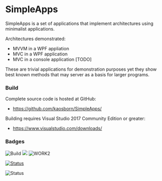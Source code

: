 # SimpleApps

SimpleApps is a set of applications that implement architectures
using minimalist applications.

Architectures demonstrated:

* MVVM in a WPF appliation
* MVC in a WPF application
* MVC in a console application [TODO]

These are trivial applications for demonstration purposes yet they show
best known methods that may server as a basis for larger programs.

### Build

Complete source code is hosted at GitHub:

* https://github.com/kaosborn/SimpleApps/

Building requires Visual Studio 2017 Community Edition or greater:

* https://www.visualstudio.com/downloads/

### Badges

![Build](https://github.com/kaosborn/simpleapps/workflows/Build/badge.svg)
![](https://github.com/kaosborn/simpleapps/workflows/Test/badge.svg)
![WORK2](https://github.com/kaosborn/simpleapps/workflows/work2/badge.svg)

<p align="left">
  <a href="https://github.com/kaosborn/simpleapps"><img alt="Status" src="https://github.com/kaosborn/simpleapps/workflows/work1/badge.svg"></a>
</p>

<p align="left">
  <img alt="Status" src="https://github.com/kaosborn/simpleapps/workflows/work2/badge.svg">
</p>
